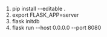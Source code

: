 1. pip install --editable .
2. export FLASK_APP=server
3. flask initdb
4. flask run --host 0.0.0.0 --port 8080
